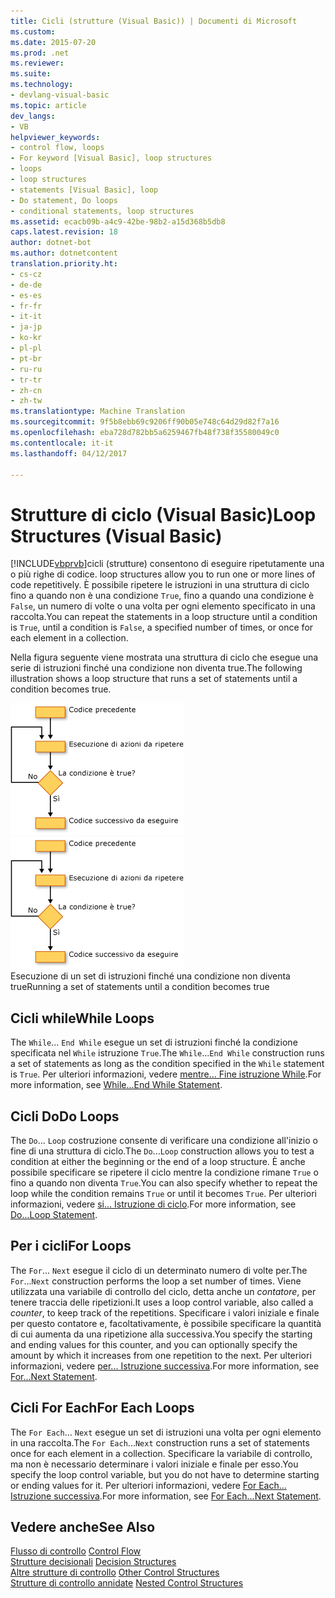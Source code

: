 ```yaml
---
title: Cicli (strutture (Visual Basic)) | Documenti di Microsoft
ms.custom: 
ms.date: 2015-07-20
ms.prod: .net
ms.reviewer: 
ms.suite: 
ms.technology:
- devlang-visual-basic
ms.topic: article
dev_langs:
- VB
helpviewer_keywords:
- control flow, loops
- For keyword [Visual Basic], loop structures
- loops
- loop structures
- statements [Visual Basic], loop
- Do statement, Do loops
- conditional statements, loop structures
ms.assetid: ecacb09b-a4c9-42be-98b2-a15d368b5db8
caps.latest.revision: 18
author: dotnet-bot
ms.author: dotnetcontent
translation.priority.ht:
- cs-cz
- de-de
- es-es
- fr-fr
- it-it
- ja-jp
- ko-kr
- pl-pl
- pt-br
- ru-ru
- tr-tr
- zh-cn
- zh-tw
ms.translationtype: Machine Translation
ms.sourcegitcommit: 9f5b8ebb69c9206ff90b05e748c64d29d82f7a16
ms.openlocfilehash: eba728d782bb5a6259467fb48f738f35580049c0
ms.contentlocale: it-it
ms.lasthandoff: 04/12/2017

---
```

# <a name="loop-structures-visual-basic"></a><span data-ttu-id="8ef42-102">Strutture di ciclo (Visual Basic)</span><span class="sxs-lookup"><span data-stu-id="8ef42-102">Loop Structures (Visual Basic)</span></span>
[!INCLUDE[vbprvb](../../../../csharp/programming-guide/concepts/linq/includes/vbprvb_md.md)]<span data-ttu-id="8ef42-103">cicli (strutture) consentono di eseguire ripetutamente una o più righe di codice.</span><span class="sxs-lookup"><span data-stu-id="8ef42-103"> loop structures allow you to run one or more lines of code repetitively.</span></span> <span data-ttu-id="8ef42-104">È possibile ripetere le istruzioni in una struttura di ciclo fino a quando non è una condizione `True`, fino a quando una condizione è `False`, un numero di volte o una volta per ogni elemento specificato in una raccolta.</span><span class="sxs-lookup"><span data-stu-id="8ef42-104">You can repeat the statements in a loop structure until a condition is `True`, until a condition is `False`, a specified number of times, or once for each element in a collection.</span></span>  
  
 <span data-ttu-id="8ef42-105">Nella figura seguente viene mostrata una struttura di ciclo che esegue una serie di istruzioni finché una condizione non diventa true.</span><span class="sxs-lookup"><span data-stu-id="8ef42-105">The following illustration shows a loop structure that runs a set of statements until a condition becomes true.</span></span>  
  
 <span data-ttu-id="8ef42-106">![Diagramma di flusso di un ciclo Do... Fino al ciclo](../../../../visual-basic/programming-guide/language-features/control-flow/media/dountilloop.gif "DoUntilLoop")</span><span class="sxs-lookup"><span data-stu-id="8ef42-106">![Flow chart of a Do...Until loop](../../../../visual-basic/programming-guide/language-features/control-flow/media/dountilloop.gif "DoUntilLoop")</span></span>  
<span data-ttu-id="8ef42-107">Esecuzione di un set di istruzioni finché una condizione non diventa true</span><span class="sxs-lookup"><span data-stu-id="8ef42-107">Running a set of statements until a condition becomes true</span></span>  
  
## <a name="while-loops"></a><span data-ttu-id="8ef42-108">Cicli while</span><span class="sxs-lookup"><span data-stu-id="8ef42-108">While Loops</span></span>  
 <span data-ttu-id="8ef42-109">The `While`... `End While` esegue un set di istruzioni finché la condizione specificata nel `While` istruzione `True`.</span><span class="sxs-lookup"><span data-stu-id="8ef42-109">The `While`...`End While` construction runs a set of statements as long as the condition specified in the `While` statement is `True`.</span></span> <span data-ttu-id="8ef42-110">Per ulteriori informazioni, vedere [mentre... Fine istruzione While](../../../../visual-basic/language-reference/statements/while-end-while-statement.md).</span><span class="sxs-lookup"><span data-stu-id="8ef42-110">For more information, see [While...End While Statement](../../../../visual-basic/language-reference/statements/while-end-while-statement.md).</span></span>  
  
## <a name="do-loops"></a><span data-ttu-id="8ef42-111">Cicli Do</span><span class="sxs-lookup"><span data-stu-id="8ef42-111">Do Loops</span></span>  
 <span data-ttu-id="8ef42-112">The `Do`... `Loop` costruzione consente di verificare una condizione all'inizio o fine di una struttura di ciclo.</span><span class="sxs-lookup"><span data-stu-id="8ef42-112">The `Do`...`Loop` construction allows you to test a condition at either the beginning or the end of a loop structure.</span></span> <span data-ttu-id="8ef42-113">È anche possibile specificare se ripetere il ciclo mentre la condizione rimane `True` o fino a quando non diventa `True`.</span><span class="sxs-lookup"><span data-stu-id="8ef42-113">You can also specify whether to repeat the loop while the condition remains `True` or until it becomes `True`.</span></span> <span data-ttu-id="8ef42-114">Per ulteriori informazioni, vedere [si... Istruzione di ciclo](../../../../visual-basic/language-reference/statements/do-loop-statement.md).</span><span class="sxs-lookup"><span data-stu-id="8ef42-114">For more information, see [Do...Loop Statement](../../../../visual-basic/language-reference/statements/do-loop-statement.md).</span></span>  
  
## <a name="for-loops"></a><span data-ttu-id="8ef42-115">Per i cicli</span><span class="sxs-lookup"><span data-stu-id="8ef42-115">For Loops</span></span>  
 <span data-ttu-id="8ef42-116">The `For`... `Next` esegue il ciclo di un determinato numero di volte per.</span><span class="sxs-lookup"><span data-stu-id="8ef42-116">The `For`...`Next` construction performs the loop a set number of times.</span></span> <span data-ttu-id="8ef42-117">Viene utilizzata una variabile di controllo del ciclo, detta anche un *contatore*, per tenere traccia delle ripetizioni.</span><span class="sxs-lookup"><span data-stu-id="8ef42-117">It uses a loop control variable, also called a *counter*, to keep track of the repetitions.</span></span> <span data-ttu-id="8ef42-118">Specificare i valori iniziale e finale per questo contatore e, facoltativamente, è possibile specificare la quantità di cui aumenta da una ripetizione alla successiva.</span><span class="sxs-lookup"><span data-stu-id="8ef42-118">You specify the starting and ending values for this counter, and you can optionally specify the amount by which it increases from one repetition to the next.</span></span> <span data-ttu-id="8ef42-119">Per ulteriori informazioni, vedere [per... Istruzione successiva](../../../../visual-basic/language-reference/statements/for-next-statement.md).</span><span class="sxs-lookup"><span data-stu-id="8ef42-119">For more information, see [For...Next Statement](../../../../visual-basic/language-reference/statements/for-next-statement.md).</span></span>  
  
## <a name="for-each-loops"></a><span data-ttu-id="8ef42-120">Cicli For Each</span><span class="sxs-lookup"><span data-stu-id="8ef42-120">For Each Loops</span></span>  
 <span data-ttu-id="8ef42-121">The `For Each`... `Next` esegue un set di istruzioni una volta per ogni elemento in una raccolta.</span><span class="sxs-lookup"><span data-stu-id="8ef42-121">The `For Each`...`Next` construction runs a set of statements once for each element in a collection.</span></span> <span data-ttu-id="8ef42-122">Specificare la variabile di controllo, ma non è necessario determinare i valori iniziale e finale per esso.</span><span class="sxs-lookup"><span data-stu-id="8ef42-122">You specify the loop control variable, but you do not have to determine starting or ending values for it.</span></span> <span data-ttu-id="8ef42-123">Per ulteriori informazioni, vedere [For Each... Istruzione successiva](../../../../visual-basic/language-reference/statements/for-each-next-statement.md).</span><span class="sxs-lookup"><span data-stu-id="8ef42-123">For more information, see [For Each...Next Statement](../../../../visual-basic/language-reference/statements/for-each-next-statement.md).</span></span>  
  
## <a name="see-also"></a><span data-ttu-id="8ef42-124">Vedere anche</span><span class="sxs-lookup"><span data-stu-id="8ef42-124">See Also</span></span>  
 <span data-ttu-id="8ef42-125">[Flusso di controllo](../../../../visual-basic/programming-guide/language-features/control-flow/index.md) </span><span class="sxs-lookup"><span data-stu-id="8ef42-125">[Control Flow](../../../../visual-basic/programming-guide/language-features/control-flow/index.md) </span></span>  
<span data-ttu-id="8ef42-126"> [Strutture decisionali](../../../../visual-basic/programming-guide/language-features/control-flow/decision-structures.md) </span><span class="sxs-lookup"><span data-stu-id="8ef42-126"> [Decision Structures](../../../../visual-basic/programming-guide/language-features/control-flow/decision-structures.md) </span></span>  
<span data-ttu-id="8ef42-127"> [Altre strutture di controllo](../../../../visual-basic/programming-guide/language-features/control-flow/other-control-structures.md) </span><span class="sxs-lookup"><span data-stu-id="8ef42-127"> [Other Control Structures](../../../../visual-basic/programming-guide/language-features/control-flow/other-control-structures.md) </span></span>  
<span data-ttu-id="8ef42-128"> [Strutture di controllo annidate](../../../../visual-basic/programming-guide/language-features/control-flow/nested-control-structures.md)</span><span class="sxs-lookup"><span data-stu-id="8ef42-128"> [Nested Control Structures](../../../../visual-basic/programming-guide/language-features/control-flow/nested-control-structures.md)</span></span>

